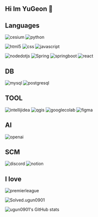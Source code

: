 ## Hi Im YuGeon 👋

## Languages
![cesium](https://img.shields.io/badge/cesium-6CADDF.svg?&style=for-the-badge&logo=cesium&logoColor=white)
![python](https://img.shields.io/badge/python-3776AB.svg?&style=for-the-badge&logo=python&logoColor=white)

![html5](https://img.shields.io/badge/html5-E34F26.svg?&style=for-the-badge&logo=html5&logoColor=white)
![css](https://img.shields.io/badge/css-663399.svg?&style=for-the-badge&logo=css&logoColor=white)
![javascript](https://img.shields.io/badge/javascript-F7DF1E.svg?&style=for-the-badge&logo=javascript&logoColor=white)

![nodedotjs](https://img.shields.io/badge/nodedotjs-5FA04E.svg?&style=for-the-badge&logo=nodedotjs&logoColor=white)
![Spring](https://img.shields.io/badge/Spring-6DB33F.svg?&style=for-the-badge&logo=Spring&logoColor=white)
![springboot](https://img.shields.io/badge/springboot-6DB33F.svg?&style=for-the-badge&logo=springboot&logoColor=white)
![react](https://img.shields.io/badge/react-61DAFB.svg?&style=for-the-badge&logo=react&logoColor=white)

## DB
![mysql](https://img.shields.io/badge/mysql-4479A1.svg?&style=for-the-badge&logo=mysql&logoColor=white)
![postgresql](https://img.shields.io/badge/postgresql-4169E1.svg?&style=for-the-badge&logo=postgresql&logoColor=white)

## TOOL
![intellijidea](https://img.shields.io/badge/intellijidea-000000.svg?&style=for-the-badge&logo=intellijidea&logoColor=white)
![qgis](https://img.shields.io/badge/qgis-589632.svg?&style=for-the-badge&logo=qgis&logoColor=white)
![googlecolab](https://img.shields.io/badge/googlecolab-F9AB00.svg?&style=for-the-badge&logo=googlecolab&logoColor=white)
![figma](https://img.shields.io/badge/figma-F24E1E.svg?&style=for-the-badge&logo=figma&logoColor=white)

## AI
![openai](https://img.shields.io/badge/openai-412991.svg?&style=for-the-badge&logo=openai&logoColor=white)

## SCM
![discord](https://img.shields.io/badge/discord-5865F2.svg?&style=for-the-badge&logo=discord&logoColor=white)
![notion](https://img.shields.io/badge/notion-000000.svg?&style=for-the-badge&logo=notion&logoColor=white)

## I love 
![premierleague](https://img.shields.io/badge/premierleague-360D3A.svg?&style=for-the-badge&logo=premierleague&logoColor=white)

![Solved.ugun0901](http://mazassumnida.wtf/api/v2/generate_badge?boj=ugun0901)

![ugun0901's GitHub stats](https://github-readme-stats.vercel.app/api?username=K-Junyyy&show_icons=true&theme=dark) 

<!--
**ugun0901/ugun0901** is a ✨ _special_ ✨ repository because its `README.md` (this file) appears on your GitHub profile.
spring
Here are some ideas to get you started:
![로고명](https://img.shields.io/badge/로고명-원하는색상코드.svg?&style=for-the-badge&logo=로고명&logoColor=로고색상)
출처: https://soo-vely-dev.tistory.com/159 [soo_vely의 개발로그:티스토리]
- 🔭 I’m currently working on ...
- 🌱 I’m currently learning ...
- 👯 I’m looking to collaborate on ...
- 🤔 I’m looking for help with ...
- 💬 Ask me about ...
- 📫 How to reach me: ...
- 😄 Pronouns: ...
<img width="853" height="781" alt="img1 daumcdn" src="https://github.com/user-attachments/assets/dbb9bdd9-1937-4b5f-b78e-5a8a711e8781" />
- ⚡ Fun fact: ...
-->
